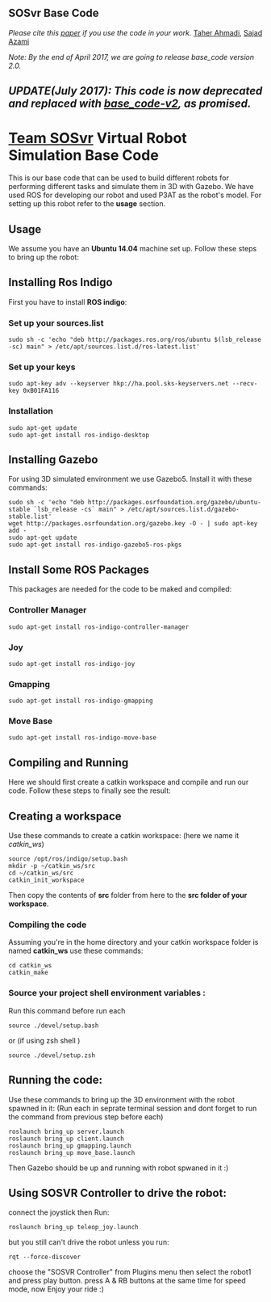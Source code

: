 SOSvr Base Code
---  

*Please cite this [paper](http://www.robocup2016.org/media/symposium/Team-Description-Papers/RescueSimulation/Virtual-Robot-Competition/RoboCup_2016_RescueS_Virtual_TDP_SOS.pdf) if you use the code in your work.*
[Taher Ahmadi](https://ceit.aut.ac.ir/~taher), [Sajad Azami](https://ceit.aut.ac.ir/~azami)

*Note: By the end of April 2017, we are going to release base_code version 2.0.*

*UPDATE(July 2017): This code is now deprecated and replaced with [base_code-v2](https://github.com/SOSVR/base_code-v2), as promised.*
---
# [Team SOSvr](https://sosvr.github.io) Virtual Robot Simulation Base Code

This is our base code that can be used to build different robots for performing different tasks and simulate them in 3D with Gazebo. We have used ROS for developing our robot and used P3AT as the robot's model.
For setting up this robot refer to the **usage** section.

## Usage
We assume you have an **Ubuntu 14.04** machine set up. Follow these steps to bring up the robot: 

## Installing Ros Indigo
First you have to install **ROS indigo**:

### Set up your sources.list
```
sudo sh -c 'echo "deb http://packages.ros.org/ros/ubuntu $(lsb_release -sc) main" > /etc/apt/sources.list.d/ros-latest.list'
```
### Set up your keys
```
sudo apt-key adv --keyserver hkp://ha.pool.sks-keyservers.net --recv-key 0xB01FA116
```
### Installation
```
sudo apt-get update
sudo apt-get install ros-indigo-desktop
```
## Installing Gazebo
For using 3D simulated environment we use Gazebo5. Install it with these commands:
```
sudo sh -c 'echo "deb http://packages.osrfoundation.org/gazebo/ubuntu-stable `lsb_release -cs` main" > /etc/apt/sources.list.d/gazebo-stable.list'
wget http://packages.osrfoundation.org/gazebo.key -O - | sudo apt-key add -
sudo apt-get update
sudo apt-get install ros-indigo-gazebo5-ros-pkgs
``` 
## Install Some ROS Packages
This packages are needed for the code to be maked and compiled:
### Controller Manager
```
sudo apt-get install ros-indigo-controller-manager 
```
### Joy
```
sudo apt-get install ros-indigo-joy
```
### Gmapping
```
sudo apt-get install ros-indigo-gmapping
```
### Move Base
```
sudo apt-get install ros-indigo-move-base
```
## Compiling and Running
Here we should first create a catkin workspace and compile and run our code. Follow these steps to finally see the result:

## Creating a workspace
Use these commands to create a catkin workspace: (here we name it *catkin_ws*)  
```
source /opt/ros/indigo/setup.bash
mkdir -p ~/catkin_ws/src
cd ~/catkin_ws/src
catkin_init_workspace
```
Then copy the contents of **src** folder from here to the **src folder of your workspace**.

### Compiling the code
Assuming you're in the home directory and your catkin workspace folder is named **catkin_ws** use these commands:
```
cd catkin_ws
catkin_make
``` 
### Source your project shell environment variables :
Run this command before run each 
```
source ./devel/setup.bash
```
or (if using zsh shell )
```
source ./devel/setup.zsh
```


## Running the code:
Use these commands to bring up the 3D environment with the robot spawned in it:
(Run each in seprate terminal session and dont forget to run the command from previous step before each)
```
roslaunch bring_up server.launch
roslaunch bring_up client.launch
roslaunch bring_up gmapping.launch
roslaunch bring_up move_base.launch

```
Then Gazebo should be up and running with robot spwaned in it :)

## Using SOSVR Controller to drive the robot:
connect the joystick then Run:
```
roslaunch bring_up teleop_joy.launch
```
but you still can't drive the robot unless you run:
```
rqt --force-discover
```
choose the "SOSVR Controller" from Plugins menu then select the robot1 and press play button.
press A & RB buttons at the same time for speed mode, now Enjoy your ride :)


